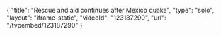 {
    "title": "Rescue and aid continues after Mexico quake",
    "type": "solo",
    "layout": "iframe-static",
    "videoId": "123187290",
    "url": "\/tvpembed\/123187290"
}